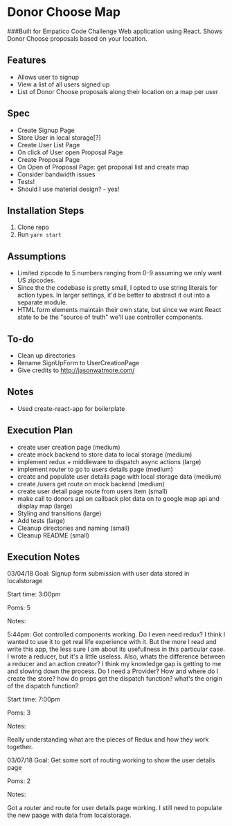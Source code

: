 # Donor Choose Map
###Built for Empatico Code Challenge
Web application using React. Shows Donor Choose proposals based on your location.

## Features
- Allows user to signup
- View a list of all users signed up
- List of Donor Choose proposals along their location on a map per user

## Spec
- Create Signup Page
- Store User in local storage[?]
- Create User List Page
- On click of User open Proposal Page
- Create Proposal Page
- On Open of Proposal Page: get proposal list and create map
- Consider bandwidth issues
- Tests!
- Should I use material design? - yes!

## Installation Steps
1. Clone repo
2. Run `yarn start`

## Assumptions
- Limited zipcode to 5 numbers ranging from 0-9 assuming we only want US zipcodes.
- Since the the codebase is pretty small, I opted to use string literals for action types. In larger settings, it'd be better to abstract it out into a separate module.
- HTML form elements maintain their own state, but since we want React state to be the "source of truth" we'll use controller components. 

## To-do
- Clean up directories
- Rename SignUpForm to UserCreationPage
- Give credits to http://jasonwatmore.com/

## Notes
- Used create-react-app for boilerplate

## Execution Plan
- create user creation page (medium)
- create mock backend to store data to local storage (medium)
- implement redux + middleware to dispatch async actions (large)
- implement router to go to users details page (medium)
- create and populate user details page with local storage data (medium)
- create /users get route on mock backend (medium)
- create user detail page route from users item (small)
- make call to donors api on callback plot data on to google map api and display map (large)
- Styling and transitions (large)
- Add tests (large)
- Cleanup directories and naming (small)
- Cleanup README (small)

## Execution Notes
03/04/18
Goal: Signup form submission with user data stored in localstorage

Start time: 3:00pm 

Poms: 5

Notes: 

5:44pm: Got controlled components working. Do I even need redux? I think I wanted to use it to get real life experience with it. But the more I read and write this app, the less sure I am about its usefullness in this particular case. I wrote a reducer, but it's a little useless. Also, whats the difference between a reducer and an action creator? I think my knowledge gap is getting to me and slowing down the process. Do I need a Provider? How and where do I create the store? how do props get the dispatch function? what's the origin of the dispatch function?

Start time: 7:00pm

Poms: 3

Notes:

Really understanding what are the pieces of Redux and how they work together.

03/07/18
Goal: Get some sort of routing working to show the user details page

Poms: 2

Notes:

Got a router and route for user details page working. I still need to populate the new paage with data from localstorage. 
